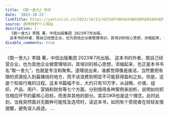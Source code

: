 ```yaml
---
title: 《取一舍九》书评
date: '2023-10-23'
linkTitle: https://yanlinlin.cn/2023/10/23/%E5%8F%96%E4%B8%80%E8%88%8D%E4%B9%9D%E4%B9%A6%E8%AF%84/
source: 颜林林的个人网站
description: |-
  《取一舍九》李践 著，中信出版集团 2023年7月出版。
  这本书的作者，既自己经营企业，也为其他企业做管理培训，其培训的核心思想，浓缩起来，也正是本书书名“取一舍九”，也就是专注和聚焦。道理说出来，谁都觉得像是废话，当然要把有限的资源投入到最赚钱的地方，而不该浪费到明显不可能获得盈利之处。但是，这是个知易行难的过程。这本书篇幅不长，大约只有10万字，从战略、价值、组织、产品、用户、营销和财务等七个方面，分别借用各种案例来剖析，说明如何抓住相应环节的最核心目标，而舍弃其他的部分。其实OKR也是这个理念。此时此刻，当我突然面对无数种可能性及选项时，读这本书，如同有个旁观者在轻轻友情提醒，避免误入歧途。 ...
disable_comments: true
---
```

《取一舍九》李践 著，中信出版集团 2023年7月出版。
这本书的作者，既自己经营企业，也为其他企业做管理培训，其培训的核心思想，浓缩起来，也正是本书书名“取一舍九”，也就是专注和聚焦。道理说出来，谁都觉得像是废话，当然要把有限的资源投入到最赚钱的地方，而不该浪费到明显不可能获得盈利之处。但是，这是个知易行难的过程。这本书篇幅不长，大约只有10万字，从战略、价值、组织、产品、用户、营销和财务等七个方面，分别借用各种案例来剖析，说明如何抓住相应环节的最核心目标，而舍弃其他的部分。其实OKR也是这个理念。此时此刻，当我突然面对无数种可能性及选项时，读这本书，如同有个旁观者在轻轻友情提醒，避免误入歧途。 ...